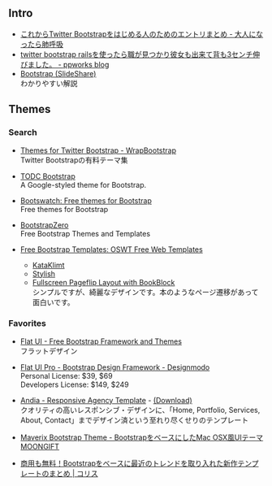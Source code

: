 ## Intro
- [これからTwitter Bootstrapをはじめる人のためのエントリまとめ - 大人になったら肺呼吸](http://d.hatena.ne.jp/replication/20120226/1330224012)
- [twitter bootstrap railsを使ったら職が見つかり彼女も出来て背も3センチ伸びました。 - ppworks blog](http://ppworks.hatenablog.jp/entry/2012/02/19/033644)
- [Bootstrap (SlideShare)](http://www.slideshare.net/428design/bootstrap-39267140)  
  わかりやすい解説

## Themes

### Search

- [Themes for Twitter Bootstrap - WrapBootstrap](https://wrapbootstrap.com/)  
  Twitter Bootstrapの有料テーマ集

- [TODC Bootstrap](http://todc.github.io/todc-bootstrap/)  
  A Google-styled theme for Bootstrap.

- [Bootswatch: Free themes for Bootstrap](http://bootswatch.com/)  
  Free themes for Bootstrap

- [BootstrapZero](http://bootstrapzero.com/)  
  Free Bootstrap Themes and Templates

- [Free Bootstrap Templates: OSWT Free Web Templates](http://www.oswt.co.uk/free_bootstrap_templates/)
    - [KataKlimt](http://www.oswt.co.uk/free_bootstrap_templates/demo/free_bootstrap_responsive_template_001/)
    - [Stylish](http://www.oswt.co.uk/free_bootstrap_templates/demo/free_bootstrap_responsive_template_002/)
    - [Fullscreen Pageflip Layout with BookBlock](http://www.oswt.co.uk/free_bootstrap_templates/demo/free_responsive_book/)  
      シンプルですが、綺麗なデザインです。本のようなページ遷移があって面白いです。

### Favorites

- [Flat UI - Free Bootstrap Framework and Themes](http://designmodo.github.io/Flat-UI/)  
  フラットデザイン

- [Flat UI Pro - Bootstrap Design Framework - Designmodo](http://designmodo.com/flat/)  
  Personal License: $39, $69  
  Developers License: $149, $249

- [Andia - Responsive Agency Template](http://azmind.com/demo/andia-agency/) - [(Download)](http://azmind.com/2012/12/28/free-html-template-andia-responsive-agency-portfolio-template-twitter-bootstrap/)  
  クオリティの高いレスポンシブ・デザインに、「Home, Portfolio, Services, About, Contact」までデザイン済という至れり尽くせりのテンプレート

- [Maverix Bootstrap Theme - BootstrapをベースにしたMac OSX風UIテーマ MOONGIFT](http://www.moongift.jp/2014/06/maverix-bootstrap-theme-bootstrap%e3%82%92%e3%83%99%e3%83%bc%e3%82%b9%e3%81%ab%e3%81%97%e3%81%9fmac-osx%e9%a2%a8ui%e3%83%86%e3%83%bc%e3%83%9e/)

- [商用も無料！Bootstrapをベースに最近のトレンドを取り入れた新作テンプレートのまとめ | コリス](http://coliss.com/articles/build-websites/operation/work/best-templates-for-bootstrap-2014.html)
